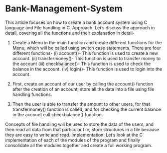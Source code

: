 # Bank-Management-System

This article focuses on how to create a bank account system using C language and File handling in C.
Approach:
Let’s discuss the approach in detail, covering all the functions and their explanation in detail-

1. Create a Menu in the main function and create different functions for the Menu, which will be called using switch case statements. There are four different functions-
(i) account()- This function is used to create a new account.
(ii) transfermoney()- This function is used to transfer money to the account
(iii) checkbalance()- This function is used to check the balance in the account.
(iv) login()- This function is used to login into the account.

2. First, create an account of our user by calling the account() function after the creation of an account, store all the data into a file using file handling functions.

3. Then the user is able to transfer the amount to other users, for that transfermoney() function is called, and for checking the current balance in the account call checkbalance() function.

Concepts of file handling will be used to store the data of the users, and then read all data from that particular file, store structures in a file because they are easy to write and read.
Implementation:
Let’s look at the C implementation of each of the modules of the program and finally consolidate all the modules together and create a full working program.


